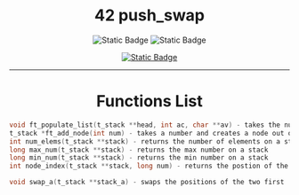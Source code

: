<div align="center">

# 42 push_swap

![Static Badge](https://img.shields.io/badge/Score-%3F%2F100-green?style=for-the-badge&logo=42&labelColor=%2302343F&color=%23F0EDCC)
![Static Badge](https://img.shields.io/badge/Programming%20Language-green?style=for-the-badge&logo=C&labelColor=%2302343F&color=%23F0EDCC)

[![Static Badge](https://img.shields.io/badge/Music%20Suggestion-Click%20Me?style=for-the-badge&logo=YouTube&logoColor=%23000000&labelColor=%23FFFFFF&color=%23FF0000)](https://www.youtube.com/watch?v=kdURqcVxIdk)

</div>

---

<div align="center">

# Functions List

</div>

```c
void ft_populate_list(t_stack **head, int ac, char **av) - takes the numbers received and puts the to a list
t_stack *ft_add_node(int num) - takes a number and creates a node out of it
int num_elems(t_stack **stack) - returns the number of elements on a stack
long max_num(t_stack **stack) - returns the max number on a stack
long min_num(t_stack **stack) - returns the min number on a stack
int node_index(t_stack **stack, long num) - returns the postion of the number on the stack

void swap_a(t_stack **stack_a) - swaps the positions of the two first 
```
